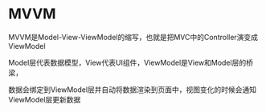 # MVVM

MVVM是Model-View-ViewModel的缩写，也就是把MVC中的Controller演变成ViewModel<br>

Model层代表数据模型，View代表UI组件，ViewModel是View和Model层的桥梁，<br>

数据会绑定到ViewModel层并自动将数据渲染到页面中，视图变化的时候会通知ViewModel层更新数据
